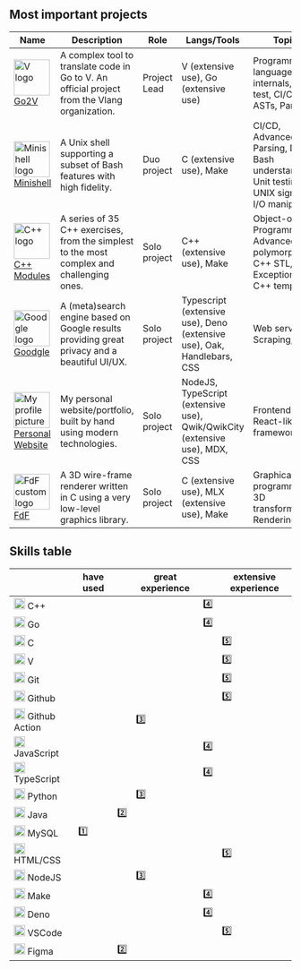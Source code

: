 ## Most important projects

Name|Description|Role|Langs/Tools|Topics|Link
-|-|-|-|-|-
<img src="https://github.com/Hunam6/Hunam6/assets/38606542/abb25567-28d7-4945-8a51-ca324ad096cf" alt="V logo" width=64 height=64 /> [Go2V](https://github.com/vlang/go2v)|A complex tool to translate code in Go to V. An official project from the Vlang organization.|Project Lead|V (extensive use), Go (extensive use)|Programming language internals, Unit test, CI/CD, ASTs, Parser...|[read more](https://github.com/vlang/go2v)
<img src="https://github.com/Hunam6/Hunam6/assets/38606542/4848c5ce-ccbd-4ea7-a765-68877b10547c" alt="Minishell logo" width=64 height=64 /> [Minishell](https://github.com/flowerbuddies/minishell)|A Unix shell supporting a subset of Bash features with high fidelity.|Duo project|C (extensive use), Make|CI/CD, Advanced Parsing, Deep Bash understanding, Unit testing, UNIX signals, I/O manipulation|[read more](https://github.com/flowerbuddies/minishell)
<img src="https://github.com/Hunam6/Hunam6/assets/38606542/8fe60359-58e1-465f-a547-dbc3d403a4a2" alt="C++ logo" width=64 height=64 /> [C++ Modules](https://github.com/hunam6/cpp-modules)|A series of 35 C++ exercises, from the simplest to the most complex and challenging ones.|Solo project|C++ (extensive use), Make|Object-oriented Programming, Advanced polymorphism, C++ STL, Exceptions, C++ templates|[read more](https://github.com/hunam6/cpp-modules)
<img src="https://github.com/Hunam6/Hunam6/assets/38606542/9135e265-c1af-4ff6-8333-5ceb13d3303d" alt="Goodgle logo" width=64 height=64 /> [Goodgle](https://github.com/hunam6/goodgle)|A (meta)search engine based on Google results providing great privacy and a beautiful UI/UX.|Solo project|Typescript (extensive use), Deno (extensive use), Oak, Handlebars, CSS|Web server, Scraping, CI/CD|[read more](https://github.com/hunam6/goodgle)
<img src="https://github.com/Hunam6/Hunam6/assets/38606542/da43653e-9ec3-405e-ad8c-db85e88df641" alt="My profile picture" width=64 height=64 /> [Personal Website](https://github.com/hunam6/hunam-website)|My personal website/portfolio, built by hand using modern technologies.|Solo project|NodeJS, TypeScript (extensive use), Qwik/QwikCity (extensive use), MDX, CSS|Frontend React-like framework|[read more](https://github.com/hunam6/hunam-website)
<img src="https://github.com/Hunam6/Hunam6/assets/38606542/2d98165c-cfd7-4ca8-967f-09cda3ed2ce4" alt="FdF custom logo" width=64 height=64 /> [FdF](https://github.com/hunam6/fdf)|A 3D wire-frame renderer written in C using a very low-level graphics library.|Solo project|C (extensive use), MLX (extensive use), Make|Graphical programming, 3D transformations, Rendering|[read more](https://github.com/hunam6/fdf)

## Skills table

　|have used|　|great experience|　|extensive experience
-------------|---------|-|----------------|-|--------------------
<img src="https://cdn.jsdelivr.net/gh/devicons/devicon/icons/cplusplus/cplusplus-original.svg" width=20 height=20 /> C++          |         | |                |4️⃣|
<img src="https://cdn.jsdelivr.net/gh/devicons/devicon/icons/c/c-original.svg" width=20 height=20 /> Go           |         | |                |4️⃣|
<img src="https://cdn.jsdelivr.net/gh/devicons/devicon/icons/go/go-original-wordmark.svg" width=20 height=20 /> C            |         | |                | |5️⃣
<img src="https://github.com/Hunam6/Hunam6/assets/38606542/abb25567-28d7-4945-8a51-ca324ad096cf" width=20 height=20 /> V            |         | |                | |5️⃣
<img src="https://cdn.jsdelivr.net/gh/devicons/devicon/icons/git/git-original.svg" width=20 height=20 /> Git          |         | |                | |5️⃣
<img src="https://cdn.jsdelivr.net/gh/devicons/devicon/icons/github/github-original.svg" width=20 height=20 /> Github       |         | |                | |5️⃣
<img src="https://github.com/Hunam6/Hunam6/assets/38606542/3a457119-f8b7-4222-bdef-088acde67aed" width=20 height=20 /> Github Action|         | |3️⃣                | |
<img src="https://cdn.jsdelivr.net/gh/devicons/devicon/icons/javascript/javascript-original.svg" width=20 height=20 /> JavaScript   |         | |                |4️⃣|
<img src="https://cdn.jsdelivr.net/gh/devicons/devicon/icons/typescript/typescript-original.svg" width=20 height=20 /> TypeScript   |         | |                |4️⃣|
<img src="https://cdn.jsdelivr.net/gh/devicons/devicon/icons/python/python-original.svg" width=20 height=20 /> Python       |         | |3️⃣               | |
<img src="https://cdn.jsdelivr.net/gh/devicons/devicon/icons/java/java-original.svg" width=20 height=20 /> Java        |         |2️⃣|                | |
<img src="https://cdn.jsdelivr.net/gh/devicons/devicon/icons/mysql/mysql-original.svg" width=20 height=20 /> MySQL        |1️⃣        | |                | |
<img src="https://cdn.jsdelivr.net/gh/devicons/devicon/icons/html5/html5-original.svg" width=20 height=20 /> HTML/CSS     |         | |                | |5️⃣
<img src="https://cdn.jsdelivr.net/gh/devicons/devicon/icons/nodejs/nodejs-original.svg" width=20 height=20 /> NodeJS       |         | |3️⃣               | |
<img src="https://github.com/Hunam6/Hunam6/assets/38606542/c852562d-333c-4fc7-81c6-4ce24d2f6752" width=20 height=20 /> Make         |         | |                |4️⃣|
<img src="https://cdn.jsdelivr.net/gh/devicons/devicon/icons/denojs/denojs-original.svg" width=20 height=20 /> Deno         |         | |                |4️⃣|
<img src="https://cdn.jsdelivr.net/gh/devicons/devicon/icons/vscode/vscode-original.svg" width=20 height=20 /> VSCode       |         | |                | |5️⃣
<img src="https://cdn.jsdelivr.net/gh/devicons/devicon/icons/figma/figma-original.svg" width=20 height=20 /> Figma        |         |2️⃣|                | |
